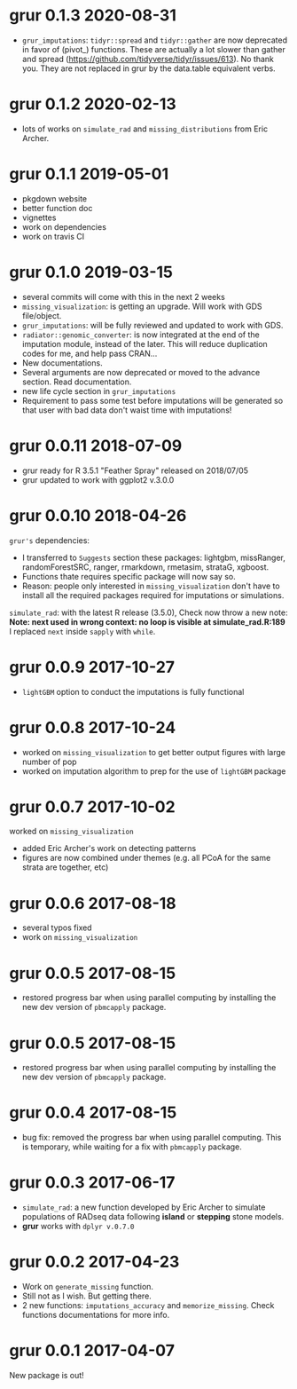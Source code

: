 # grur 0.1.3 2020-08-31

* `grur_imputations`: `tidyr::spread` and `tidyr::gather` are now
deprecated in favor of (pivot_) functions. These are actually a lot slower
than gather and spread (https://github.com/tidyverse/tidyr/issues/613).
No thank you. They are not replaced in grur by the data.table equivalent verbs.

# grur 0.1.2 2020-02-13

* lots of works on `simulate_rad` and `missing_distributions` from Eric Archer.


# grur 0.1.1 2019-05-01

* pkgdown website
* better function doc
* vignettes
* work on dependencies
* work on travis CI



# grur 0.1.0 2019-03-15

* several commits will come with this in the next 2 weeks
* `missing_visualization`: is getting an upgrade. Will work with GDS file/object.
* `grur_imputations`: will be fully reviewed and updated to work with GDS.
* `radiator::genomic_converter`: is now integrated at the end of the imputation 
module, instead of the later. This will reduce duplication codes for me, and help pass
CRAN...
* New documentations.
* Several arguments are now deprecated or moved to the advance section. Read documentation.
* new life cycle section in `grur_imputations`
* Requirement to pass some test before imputations will be generated so that
user with bad data don't waist time with imputations!


# grur 0.0.11 2018-07-09

* grur ready for R 3.5.1 "Feather Spray" released on 2018/07/05
* grur updated to work with ggplot2 v.3.0.0


# grur 0.0.10 2018-04-26

`grur's` dependencies:

  * I transferred to `Suggests` section these packages: 
  lightgbm, missRanger, randomForestSRC, ranger, rmarkdown, rmetasim, strataG,
  xgboost.
  * Functions thate requires specific package will now say so.
  * Reason: people only interested in `missing_visualization` don't have to install
  all the required packages required for imputations or simulations.

`simulate_rad`: with the latest R release (3.5.0), Check now throw a new note:
**Note: next used in wrong context: no loop is visible at simulate_rad.R:189**
I replaced `next` inside `sapply` with `while`.


# grur 0.0.9 2017-10-27

* `lightGBM` option to conduct the imputations is fully functional



# grur 0.0.8 2017-10-24

* worked on `missing_visualization` to get better output figures with large number of pop
* worked on imputation algorithm to prep for the use of `lightGBM` package


# grur 0.0.7 2017-10-02

worked on `missing_visualization`
* added Eric Archer's work on detecting patterns
* figures are now combined under themes (e.g. all PCoA for the same strata are together, etc)

# grur 0.0.6 2017-08-18

* several typos fixed
* work on `missing_visualization`

# grur 0.0.5 2017-08-15

* restored progress bar when using parallel computing by installing the new dev
version of `pbmcapply` package.



# grur 0.0.5 2017-08-15

* restored progress bar when using parallel computing by installing the new dev
version of `pbmcapply` package.


# grur 0.0.4 2017-08-15

* bug fix: removed the progress bar when using parallel computing.
This is temporary, while waiting for a fix with `pbmcapply` package.


# grur 0.0.3 2017-06-17

* `simulate_rad`: a new function developed by Eric Archer to simulate populations
of RADseq data following **island** or **stepping** stone models.
* **grur** works with `dplyr v.0.7.0`

# grur 0.0.2 2017-04-23

* Work on `generate_missing` function.
* Still not as I wish. But getting there.
* 2 new functions: `imputations_accuracy` and `memorize_missing`. Check functions
documentations for more info.


# grur 0.0.1 2017-04-07

New package is out!


